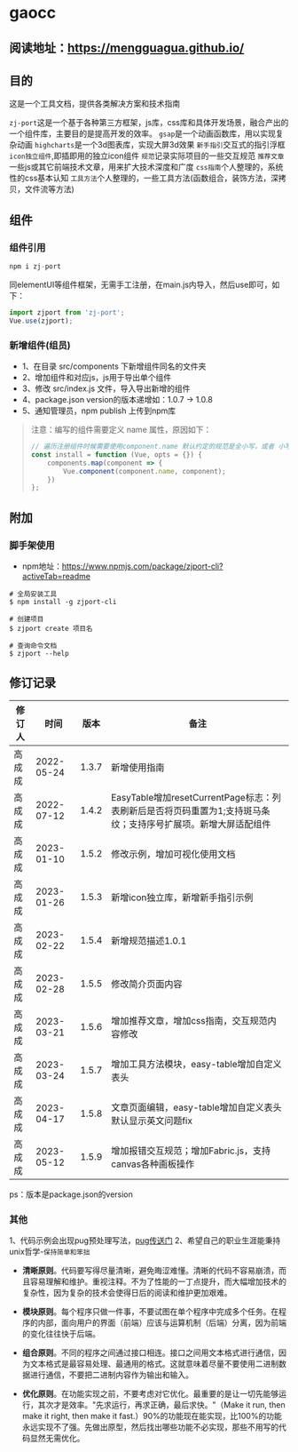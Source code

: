 # gaocc

## 阅读地址：https://mengguagua.github.io/

## 目的
  这是一个工具文档，提供各类解决方案和技术指南

  `zj-port`这是一个基于各种第三方框架，js库，css库和具体开发场景，融合产出的一个组件库，主要目的是提高开发的效率。
  `gsap`是一个动画函数库，用以实现复杂动画
  `highcharts`是一个3d图表库，实现大屏3d效果
  `新手指引`交互式的指引浮框
  `icon独立组件`,即插即用的独立icon组件
  `规范`记录实际项目的一些交互规范
  `推荐文章`一些js或其它前端技术文章，用来扩大技术深度和广度
  `css指南`个人整理的，系统性的css基本认知
  `工具方法`个人整理的，一些工具方法(函数组合，装饰方法，深拷贝，文件流等方法)

  ## 组件
  ### 组件引用

  ```js
  npm i zj-port
  ```
  同elementUI等组件框架，无需手工注册，在main.js内导入，然后use即可，如下：
  ```js
  import zjport from 'zj-port';
  Vue.use(zjport);
  ```

  ### 新增组件(组员)

  - 1、在目录 src/components 下新增组件同名的文件夹
  - 2、增加组件和对应js，js用于导出单个组件
  - 3、修改 src/index.js 文件，导入导出新增的组件
  - 4、package.json version的版本递增如：1.0.7 -> 1.0.8
  - 5、通知管理员，npm publish 上传到npm库

  >注意：编写的组件需要定义 name 属性，原因如下：
  >```js
  >// 遍历注册组件时候需要使用component.name 默认约定的规范是全小写，或者 小写-小写
  >const install = function (Vue, opts = {}) {
  >		components.map(component => {
  >			Vue.component(component.name, component);
  >		})
  >};
  >```

  ## 附加
  ### 脚手架使用
  - npm地址：https://www.npmjs.com/package/zjport-cli?activeTab=readme
  ```shell
  # 全局安装工具
  $ npm install -g zjport-cli
  ```
  ```shell
  # 创建项目
  $ zjport create 项目名
  ```
  ```shell
  # 查询命令文档
  $ zjport --help
  ```

  ## 修订记录

  | 修订人 | 时间       | 版本  | 备注                                                         |
  | ------ | ---------- | ----- | ------------------------------------------------------------ |
  | 高成成 | 2022-05-24 | 1.3.7 | 新增使用指南                                                 |
  | 高成成 | 2022-07-12 | 1.4.2 | EasyTable增加resetCurrentPage标志：列表刷新后是否将页码重置为1;支持斑马条纹；支持序号扩展项。新增大屏适配组件 |
  | 高成成 | 2023-01-10 | 1.5.2 | 修改示例，增加可视化使用文档
  | 高成成 | 2023-01-26 | 1.5.3 | 新增icon独立库，新增新手指引示例
  | 高成成 | 2023-02-22 | 1.5.4 | 新增规范描述1.0.1
  | 高成成 | 2023-02-28 | 1.5.5 | 修改简介页面内容
  | 高成成 | 2023-03-21 | 1.5.6 | 增加推荐文章，增加css指南，交互规范内容修改
  | 高成成 | 2023-03-24 | 1.5.7 | 增加工具方法模块，easy-table增加自定义表头
  | 高成成 | 2023-04-17 | 1.5.8 | 文章页面编辑，easy-table增加自定义表头默认显示英文问题fix
  | 高成成 | 2023-05-12 | 1.5.9 | 增加报错交互规范；增加Fabric.js，支持canvas各种画板操作

  ps：版本是package.json的version
  ### 其他
  1、代码示例会出现pug预处理写法，[pug传送门](https://pugjs.org/api/getting-started.html)
  2、希望自己的职业生涯能秉持unix哲学-`保持简单和笨拙`
  - **清晰原则**。代码要写得尽量清晰，避免晦涩难懂。清晰的代码不容易崩溃，而且容易理解和维护。重视注释。不为了性能的一丁点提升，而大幅增加技术的复杂性，因为复杂的技术会使得日后的阅读和维护更加艰难。

  - **模块原则**。每个程序只做一件事，不要试图在单个程序中完成多个任务。在程序的内部，面向用户的界面（前端）应该与运算机制（后端）分离，因为前端的变化往往快于后端。

  - **组合原则**。不同的程序之间通过接口相连。接口之间用文本格式进行通信，因为文本格式是最容易处理、最通用的格式。这就意味着尽量不要使用二进制数据进行通信，不要把二进制内容作为输出和输入。

  - **优化原则**。在功能实现之前，不要考虑对它优化。最重要的是让一切先能够运行，其次才是效率。"先求运行，再求正确，最后求快。"（Make it run, then make it right, then make it fast.）90%的功能现在能实现，比100%的功能永远实现不了强。先做出原型，然后找出哪些功能不必实现，那些不用写的代码显然无需优化。